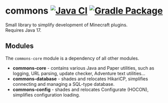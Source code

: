 # commons [![Java CI](https://github.com/xxneox/commons/actions/workflows/gradle.yml/badge.svg)](https://github.com/xxneox/commons/actions/workflows/gradle.yml) [![Gradle Package](https://github.com/awumii/commons/actions/workflows/gradle-publish.yml/badge.svg)](https://github.com/awumii/commons/actions/workflows/gradle-publish.yml)
Small library to simplify development of Minecraft plugins.  
Requires Java 17.

## Modules
The `commons-core` module is a dependency of all other modules.
* **commons-core** - contains various Java and Paper utilities, such as logging, URL parsing, update checker, Adventure text utilities...
* **commons-database** - shades and relocates HikariCP, simplifies connecting and managing a SQL-type database.
* **commons-config** - shades and relocates Configurate (HOCON), simplifies configuration loading.